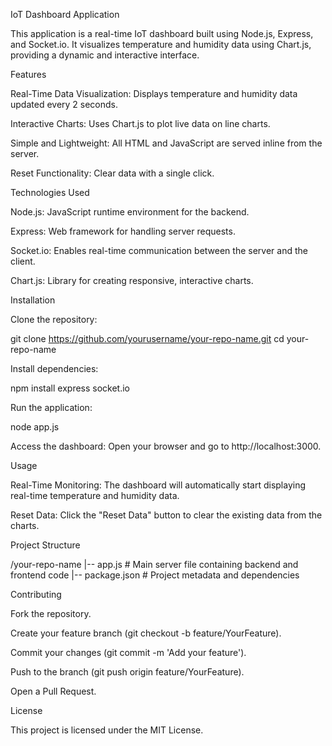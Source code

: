 IoT Dashboard Application

This application is a real-time IoT dashboard built using Node.js, Express, and Socket.io. It visualizes temperature and humidity data using Chart.js, providing a dynamic and interactive interface.

Features

Real-Time Data Visualization: Displays temperature and humidity data updated every 2 seconds.

Interactive Charts: Uses Chart.js to plot live data on line charts.

Simple and Lightweight: All HTML and JavaScript are served inline from the server.

Reset Functionality: Clear data with a single click.

Technologies Used

Node.js: JavaScript runtime environment for the backend.

Express: Web framework for handling server requests.

Socket.io: Enables real-time communication between the server and the client.

Chart.js: Library for creating responsive, interactive charts.

Installation

Clone the repository:

git clone https://github.com/yourusername/your-repo-name.git
cd your-repo-name

Install dependencies:

npm install express socket.io

Run the application:

node app.js

Access the dashboard:
Open your browser and go to http://localhost:3000.

Usage

Real-Time Monitoring: The dashboard will automatically start displaying real-time temperature and humidity data.

Reset Data: Click the "Reset Data" button to clear the existing data from the charts.

Project Structure

/your-repo-name
|-- app.js         # Main server file containing backend and frontend code
|-- package.json   # Project metadata and dependencies

Contributing

Fork the repository.

Create your feature branch (git checkout -b feature/YourFeature).

Commit your changes (git commit -m 'Add your feature').

Push to the branch (git push origin feature/YourFeature).

Open a Pull Request.

License

This project is licensed under the MIT License.

